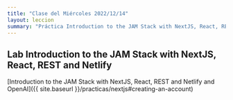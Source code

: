 ```yaml
---
title: "Clase del Miércoles 2022/12/14"
layout: leccion
summary: "Práctica Introduction to the JAM Stack with NextJS, React, REST and Netlify"
---
```


## Lab Introduction to the JAM Stack with NextJS, React, REST and Netlify

[Introduction to the JAM Stack with NextJS, React, REST and Netlify and OpenAI]({{ site.baseurl }}/practicas/nextjs#creating-an-account)

